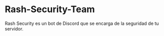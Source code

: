 # Rash-Security-Team
Rash Security es un bot de Discord que se encarga de la seguridad de tu servidor.
